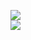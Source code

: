 [![](https://img.shields.io/badge/Made%20With-Github%20Spray-lightgrey.svg?style=for-the-badge&logo=github)](https://github.com/Annihil/github-spray#24771)  
[![](https://i.imgur.com/2DrTn0Z.gif)](https://github.com/Annihil/github-spray)